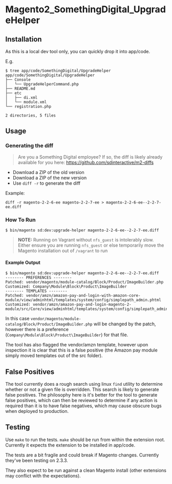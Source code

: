 # Magento2_SomethingDigital_UpgradeHelper

## Installation 

As this is a local dev tool only, you can quickly drop it into app/code.

E.g.

```
$ tree app/code/SomethingDigital/UpgradeHelper
app/code/SomethingDigital/UpgradeHelper
├── Console
│   └── UpgradeHelperCommand.php
├── README.md
├── etc
│   ├── di.xml
│   └── module.xml
└── registration.php

2 directories, 5 files
```

## Usage

### Generating the diff

> Are you a Something Digital employee? If so, the diff is likely already available for you here: https://github.com/sdinteractive/m2-diffs

- Download a ZIP of the old version
- Download a ZIP of the new version
- Use `diff -r` to generate the diff

Example:

```
diff -r magento-2-2-6-ee magento-2-2-7-ee > magento-2-2-6-ee--2-2-7-ee.diff
```

### How To Run

```
$ bin/magento sd:dev:upgrade-helper magento-2-2-6-ee--2-2-7-ee.diff
```

> **NOTE:** Running on Vagrant without `nfs_guest` is intolerably slow. Either ensure you are running `nfs_guest` or else temporarily move the Magento installation out of `/vagrant` to run

#### Example Output

```
$ bin/magento sd:dev:upgrade-helper magento-2-2-6-ee--2-2-7-ee.diff
-------- PREFERENCES --------
Patched: vendor/magento/module-catalog/Block/Product/ImageBuilder.php
Customized: Company\Module\Block\Product\ImageBuilder
-------- TEMPLATES --------
Patched: vendor/amzn/amazon-pay-and-login-with-amazon-core-module/view/adminhtml/templates/system/config/simplepath_admin.phtml
Customized: vendor/amzn/amazon-pay-and-login-magento-2-module/src/Core/view/adminhtml/templates/system/config/simplepath_admin.phtml
```

In this case `vendor/magento/module-catalog/Block/Product/ImageBuilder.php` will be changed by the patch, however there is a preference (`Company\Module\Block\Product\ImageBuilder`) for that file.

The tool has also flagged the vendor/amzn template, however upon inspection it is clear that this is a false positive (the Amazon pay module simply moved templates out of the src folder).

## False Positives

The tool currently does a rough search using linux `find` utility to determine whether or not a given file is overridden. This search is likely to generate false positives. The philosophy here is it's better for the tool to generate false positives, which can then be reviewed to determine if any action is required than it is to have false negatives, which may cause obscure bugs when deployed to production.

## Testing

Use `make` to run the tests. `make` should be run from within the extension root. Currently it expects the extension to be installed in app/code.

The tests are a bit fragile and could break if Magento changes. Currently they've been testing on 2.3.3.

They also expect to be run against a clean Magento install (other extensions may conflict with the expectations).
